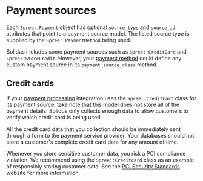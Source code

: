 # Payment sources

<!-- TODO:
  This article is a stub. We could go deeper into how payment sources work.
-->

Each `Spree::Payment` object has optional `source_type` and `source_id`
attributes that point to a payment source model. The listed source type is
supplied by the `Spree::PaymentMethod` being used.

Solidus includes some payment sources such as `Spree::CreditCard` and
`Spree::StoreCredit`. However, your [payment method][payment-methods] could
define any custom payment source in its `payment_source_class` method.

[payment-methods]: payment-methods.html

## Credit cards

If your [payment processing][payment-processing] integration uses the
`Spree::CreditCard` class for its payment source, take note that this model does
not store all of the payment details. Solidus only collects enough data to allow
customers to verify which credit card is being used.

All the credit card data that you collection should be immediately sent through
a form to the payment service provider. Your databases should not store a
customer's complete credit card data for any amount of time.

Whenever you store sensitive customer data, you risk a PCI compliance violation.
We recommend using the `Spree::Creditcard` class as an example of responsibly
storing customer data. See the [PCI Security Standards][pci] website for more
information.

[pci]: https://www.pcisecuritystandards.org
[payment-processing]: payment_processing.md
